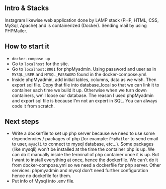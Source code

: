 ## Intro & Stacks

Instagram likewise web application done by LAMP stack (PHP, HTML, CSS, MySql, Apache) and is containerized (Docker).
Sending mail by using PHPMailer.

## How to start it

- `docker-compose up`
- Go to `localhost` for the site.
- Go to `localhost:8001` for phpMyadmin. Using password and user as in `MYSQL_USER` and `MYSQL_PASSWORD` found in the docker-compose.yml.
- Inside phpMyadmin, add initial tables, columns, data as we wish. Then export sql file. Copy that file into database_local so that we can link it to container each time we build it up. Otherwise when we turn down containers, we'll loose our database. The reason I used phpMyadmin and export sql file is because I'm not an expert in SQL. You can always code it from scratch.

## Next steps

- Write a dockerfile to set up php server because we need to use some dependencies / packages of php (for example: `PhpMailer` to send email to user, `mysqli` to connect to mysql database, etc...). Some packages (like mysqli) won't be installed at the time the container php is up. We can do it manually inside the terminal of php container once it is up. But I want to install everything at once, hence the dockerfile. We can't do it from docker-compose.yml so we need a dockerfile for php server. Other services: phpmyadmin and mysql don't need further configuration hence no dockefile for them.
- Put info of Mysql into .env file.
